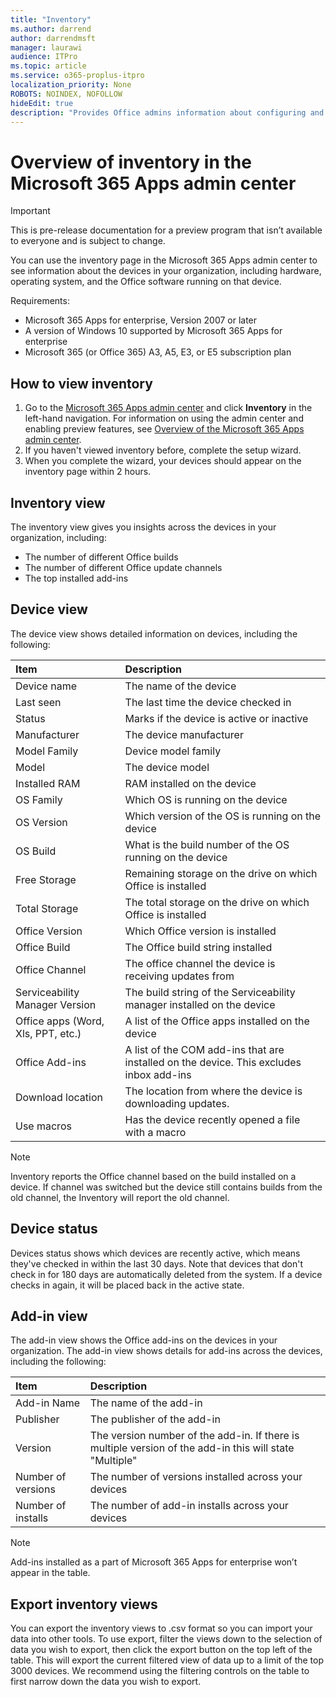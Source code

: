 ```yaml
---
title: "Inventory"
ms.author: darrend
author: darrendmsft
manager: laurawi
audience: ITPro
ms.topic: article
ms.service: o365-proplus-itpro
localization_priority: None
ROBOTS: NOINDEX, NOFOLLOW
hideEdit: true
description: "Provides Office admins information about configuring and using inventory in Microsoft 365 Apps admin center to view their managed devices"
---
```


# Overview of inventory in the Microsoft 365 Apps admin center

> [!IMPORTANT]
> This is pre-release documentation for a preview program that isn’t available to everyone and is subject to change.

You can use the inventory page in the Microsoft 365 Apps admin center to see information about the devices in your organization, including hardware, operating system, and the Office software running on that device.

Requirements:
- Microsoft 365 Apps for enterprise, Version 2007 or later
- A version of Windows 10 supported by Microsoft 365 Apps for enterprise
- Microsoft 365 (or Office 365) A3, A5, E3, or E5 subscription plan

## How to view inventory

1. Go to the [Microsoft 365 Apps admin center](https://config.office.com) and click **Inventory** in the left-hand navigation. For information on using the admin center and enabling preview features, see [Overview of the Microsoft 365 Apps admin center](overview.md).
2. If you haven't viewed inventory before, complete the setup wizard.
3. When you complete the wizard, your devices should appear on the inventory page within 2 hours.

## Inventory view

The inventory view gives you insights across the devices in your organization, including:

- The number of different Office builds
- The number of  different Office update channels
- The top installed add-ins

## Device view

The device view shows detailed information on devices, including the following:

|**Item**|**Description**|
|:-----|:-----|
| Device name | The name of the device |
| Last seen | The last time the device checked in |
| Status | Marks if the device is active or inactive |
| Manufacturer | The device manufacturer |
| Model Family | Device model family |
| Model | The device model  |
| Installed RAM | RAM installed on the device |
| OS Family | Which OS is running on the device |
| OS Version| Which version of the OS is running on the device |
| OS Build| What is the build number of the OS running on the device |
| Free Storage| Remaining storage on the drive on which Office is installed |
| Total Storage| The total storage on the drive on which Office is installed |
| Office Version| Which Office version is installed |
| Office Build| The Office build string installed |
| Office Channel| The office channel the device is receiving updates from |
| Serviceability Manager Version| The build string of the Serviceability manager installed on the device |
| Office apps (Word, Xls, PPT, etc.)| A list of the Office apps installed on the device |
| Office Add-ins | A list of the COM add-ins that are installed on the device. This excludes inbox add-ins |
| Download location | The location from where the device is downloading updates. |
| Use macros | Has the device recently opened a file with a macro |

> [!NOTE]
> Inventory reports the Office channel based on the build installed on a device. If channel was switched but the device still contains builds from the old channel, the Inventory will report the old channel.

## Device status

Devices status shows which devices are recently active, which means they've checked in within the last 30 days. Note that devices that don't check in for 180 days are automatically deleted from the system. If a device checks in again, it will be placed back in the active state.

## Add-in view

The add-in view shows the Office add-ins on the devices in your organization. The add-in view shows details for add-ins across the devices, including the following:

|**Item**|**Description**|
|:-----|:-----|
| Add-in Name | The name of the add-in |
| Publisher | The publisher of the add-in |
| Version | The version number of the add-in. If there is multiple version of the add-in this will state "Multiple" |
| Number of versions | The number of versions installed across your devices |
| Number of installs | The number of add-in installs across your devices |

> [!NOTE]
> Add-ins installed as a part of Microsoft 365 Apps for enterprise won’t appear in the table.

## Export inventory views

You can export the inventory views to .csv format so you can import your data into other tools. To use export, filter the views down to the selection of data you wish to export, then click the export button on the top left of the table. This will export the current filtered view of data up to a limit of the top 3000 devices. We recommend using the filtering controls on the table to first narrow down the data you wish to export.
